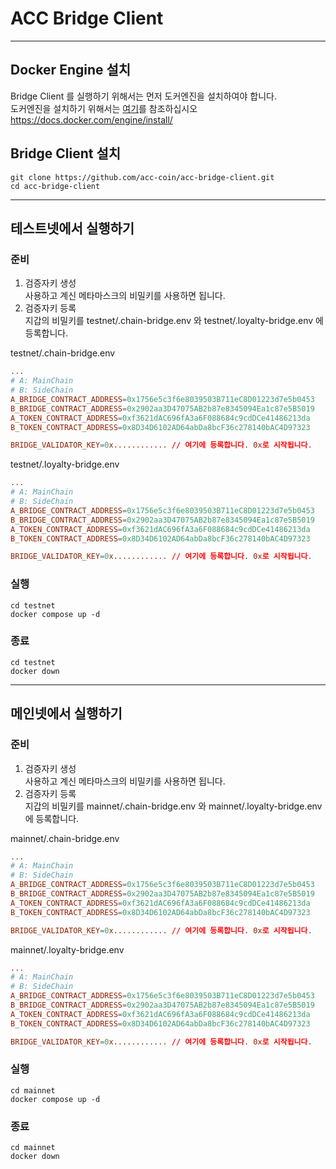 # ACC Bridge Client

-----

## Docker Engine 설치
Bridge Client 를 실행하기 위해서는 먼저 도커엔진을 설치하여야 합니다.  
도커엔진을 설치하기 위해서는 [여기](https://docs.docker.com/engine/install/)를 참조하십시오  
https://docs.docker.com/engine/install/


## Bridge Client 설치
```shell
git clone https://github.com/acc-coin/acc-bridge-client.git
cd acc-bridge-client
```
---

## 테스트넷에서 실행하기


### 준비
1. 검증자키 생성  
사용하고 계신 메타마스크의 비밀키를 사용하면 됩니다.  
2. 검증자키 등록  
지갑의 비밀키를 testnet/.chain-bridge.env 와 testnet/.loyalty-bridge.env 에 등록합니다.  

testnet/.chain-bridge.env  
```toml
...
# A: MainChain
# B: SideChain
A_BRIDGE_CONTRACT_ADDRESS=0x1756e5c3f6e8039503B711eC8D01223d7e5b0453
B_BRIDGE_CONTRACT_ADDRESS=0x2902aa3D47075AB2b87e8345094Ea1c87e5B5019
A_TOKEN_CONTRACT_ADDRESS=0xf3621dAC696fA3a6F088684c9cdDCe41486213da
B_TOKEN_CONTRACT_ADDRESS=0x8D34D6102AD64abDa8bcF36c278140bAC4D97323

BRIDGE_VALIDATOR_KEY=0x............ // 여기에 등록합니다. 0x로 시작됩니다.

```
testnet/.loyalty-bridge.env
```toml
...
# A: MainChain
# B: SideChain
A_BRIDGE_CONTRACT_ADDRESS=0x1756e5c3f6e8039503B711eC8D01223d7e5b0453
B_BRIDGE_CONTRACT_ADDRESS=0x2902aa3D47075AB2b87e8345094Ea1c87e5B5019
A_TOKEN_CONTRACT_ADDRESS=0xf3621dAC696fA3a6F088684c9cdDCe41486213da
B_TOKEN_CONTRACT_ADDRESS=0x8D34D6102AD64abDa8bcF36c278140bAC4D97323

BRIDGE_VALIDATOR_KEY=0x............ // 여기에 등록합니다. 0x로 시작됩니다.

```

### 실행

```shell
cd testnet
docker compose up -d
```

### 종료

```shell
cd testnet
docker down
```

----

## 메인넷에서 실행하기


### 준비
1. 검증자키 생성  
   사용하고 계신 메타마스크의 비밀키를 사용하면 됩니다.
2. 검증자키 등록  
   지갑의 비밀키를 mainnet/.chain-bridge.env 와 mainnet/.loyalty-bridge.env 에 등록합니다.

mainnet/.chain-bridge.env
```toml
...
# A: MainChain
# B: SideChain
A_BRIDGE_CONTRACT_ADDRESS=0x1756e5c3f6e8039503B711eC8D01223d7e5b0453
B_BRIDGE_CONTRACT_ADDRESS=0x2902aa3D47075AB2b87e8345094Ea1c87e5B5019
A_TOKEN_CONTRACT_ADDRESS=0xf3621dAC696fA3a6F088684c9cdDCe41486213da
B_TOKEN_CONTRACT_ADDRESS=0x8D34D6102AD64abDa8bcF36c278140bAC4D97323

BRIDGE_VALIDATOR_KEY=0x............ // 여기에 등록합니다. 0x로 시작됩니다.

```
mainnet/.loyalty-bridge.env
```toml
...
# A: MainChain
# B: SideChain
A_BRIDGE_CONTRACT_ADDRESS=0x1756e5c3f6e8039503B711eC8D01223d7e5b0453
B_BRIDGE_CONTRACT_ADDRESS=0x2902aa3D47075AB2b87e8345094Ea1c87e5B5019
A_TOKEN_CONTRACT_ADDRESS=0xf3621dAC696fA3a6F088684c9cdDCe41486213da
B_TOKEN_CONTRACT_ADDRESS=0x8D34D6102AD64abDa8bcF36c278140bAC4D97323

BRIDGE_VALIDATOR_KEY=0x............ // 여기에 등록합니다. 0x로 시작됩니다.

```

### 실행

```shell
cd mainnet
docker compose up -d
```

### 종료

```shell
cd mainnet
docker down
```
